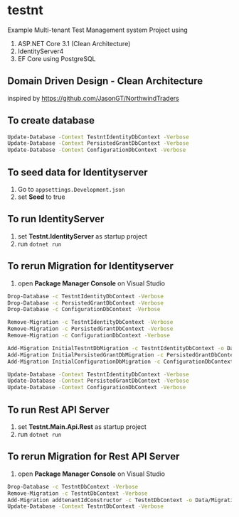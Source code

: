 # testnt
Example Multi-tenant Test Management system Project using 
1. ASP.NET Core 3.1 (Clean Architecture)
2. IdentityServer4
3. EF Core using PostgreSQL

## Domain Driven Design - Clean Architecture
inspired by https://github.com/JasonGT/NorthwindTraders


## To create database 
```sh
Update-Database -Context TestntIdentityDbContext -Verbose
Update-Database -Context PersistedGrantDbContext -Verbose
Update-Database -Context ConfigurationDbContext -Verbose
```

## To seed data for Identityserver
1. Go to ```appsettings.Development.json```
2. set **Seed** to true

## To run IdentityServer
1. set **Testnt.IdentityServer** as startup project 
2. run ```dotnet run```


## To rerun Migration for Identityserver
1. open **Package Manager Console** on Visual Studio
```sh
Drop-Database -c TestntIdentityDbContext -Verbose
Drop-Database -c PersistedGrantDbContext -Verbose
Drop-Database -c ConfigurationDbContext -Verbose

Remove-Migration -c TestntIdentityDbContext -Verbose
Remove-Migration -c PersistedGrantDbContext -Verbose
Remove-Migration -c ConfigurationDbContext -Verbose

Add-Migration InitialTestntDbMigration -c TestntIdentityDbContext -o Data/Migrations/Main/TestntMainDb -Verbose
Add-Migration InitialPersistedGrantDbMigration -c PersistedGrantDbContext -o Data/Migrations/IdentityServer/PersistedGrantDb -Verbose
Add-Migration InitialConfigurationDbMigration -c ConfigurationDbContext -o Data/Migrations/IdentityServer/ConfigurationDb -Verbose

Update-Database -Context TestntIdentityDbContext -Verbose
Update-Database -Context PersistedGrantDbContext -Verbose
Update-Database -Context ConfigurationDbContext -Verbose

```


## To run Rest API Server
1. set **Testnt.Main.Api.Rest** as startup project 
2. run ```dotnet run```


## To rerun Migration for Rest API Server
1. open **Package Manager Console** on Visual Studio
```sh
Drop-Database -c TestntDbContext -Verbose
Remove-Migration -c TestntDbContext -Verbose
Add-Migration addtenantIdConstructor -c TestntDbContext -o Data/Migrations -Verbose
Update-Database -Context TestntDbContext -Verbose


```
